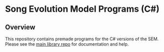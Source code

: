 # Song Evolution Model Programs (C#)

## Overview
This repository contains premade programs for the C# versions of the SEM.  Please see the [main library repo](https://github.com/NeuroBio/SongEvolutionModelLibrary) for documentation and help.
